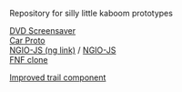 Repository for silly little kaboom prototypes

[DVD Screensaver](https://amyspark-ng.github.io/kaboom-prototypes/dvd-screensaver/index.html)<br>
[Car Proto](https://amyspark-ng.github.io/kaboom-prototypes/car-proto/index.html)<br>
[NGIO-JS (ng link)](https://www.newgrounds.com/projects/games/5567283/preview) / [NGIO-JS](https://amyspark-ng.github.io/kaboom-prototypes/newgrounds-io/www/index.html)<br>
[FNF clone](https://amyspark-ng.github.io/kaboom-prototypes/rhythm-test/www/index.html)<br>

[Improved trail component](https://amyspark-ng.github.io/kaboom-prototypes/trail/www/index.html)